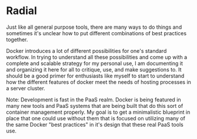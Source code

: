# Radial

Just like all general purpose tools, there are many ways to do things and
sometimes it's unclear how to put different combinations of best practices
together.

Docker introduces a lot of different possibilities for one's standard workflow.
In trying to understand all these possibilities and come up with a complete and
scalable strategy for my personal use, I am documenting it and organizing it
here for all to critique, use, and make suggestions to. It should be a good
primer for enthusiasts like myself to start to understand how the different
features of docker meet the needs of hosting processes in a server cluster.

Note: Development is fast in the PaaS realm. Docker is being featured in many
new tools and PaaS systems that are being built that do this sort of container
management properly. My goal is to get a minimalistic blueprint in place that
one could use without them that is focused on utilizing many of the same Docker
"best practices" in it's design that these real PaaS tools use. 
